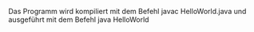 Das Programm wird kompiliert mit dem Befehl javac HelloWorld.java und ausgeführt mit dem Befehl java HelloWorld